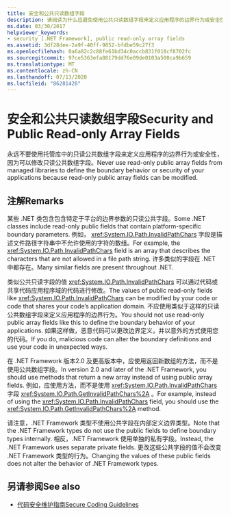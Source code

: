 ```yaml
---
title: 安全和公共只读数组字段
description: 请阅读为什么应避免使用公共只读数组字段来定义应用程序的边界行为或安全性。
ms.date: 03/30/2017
helpviewer_keywords:
- security [.NET Framework], public read-only array fields
ms.assetid: 3df28dee-2a9f-40ff-9852-bfdbe59c27f3
ms.openlocfilehash: 0a6a82c2c88fe61bd34c0accb831f018cf8702fc
ms.sourcegitcommit: 97ce5363efa88179dd76e09de0103a500ca9b659
ms.translationtype: MT
ms.contentlocale: zh-CN
ms.lasthandoff: 07/13/2020
ms.locfileid: "86281428"
---
```

# <a name="security-and-public-read-only-array-fields"></a><span data-ttu-id="51d61-103">安全和公共只读数组字段</span><span class="sxs-lookup"><span data-stu-id="51d61-103">Security and Public Read-only Array Fields</span></span>
<span data-ttu-id="51d61-104">永远不要使用托管库中的只读公共数组字段来定义应用程序的边界行为或安全性，因为可以修改只读公共数组字段。</span><span class="sxs-lookup"><span data-stu-id="51d61-104">Never use read-only public array fields from managed libraries to define the boundary behavior or security of your applications because read-only public array fields can be modified.</span></span>  
  
## <a name="remarks"></a><span data-ttu-id="51d61-105">注解</span><span class="sxs-lookup"><span data-stu-id="51d61-105">Remarks</span></span>  

<span data-ttu-id="51d61-106">某些 .NET 类包含包含特定于平台的边界参数的只读公共字段。</span><span class="sxs-lookup"><span data-stu-id="51d61-106">Some .NET classes include read-only public fields that contain platform-specific boundary parameters.</span></span> <span data-ttu-id="51d61-107">例如， <xref:System.IO.Path.InvalidPathChars> 字段是描述文件路径字符串中不允许使用的字符的数组。</span><span class="sxs-lookup"><span data-stu-id="51d61-107">For example, the <xref:System.IO.Path.InvalidPathChars> field is an array that describes the characters that are not allowed in a file path string.</span></span> <span data-ttu-id="51d61-108">许多类似的字段在 .NET 中都存在。</span><span class="sxs-lookup"><span data-stu-id="51d61-108">Many similar fields are present throughout .NET.</span></span>  
  
 <span data-ttu-id="51d61-109">类似公共只读字段的值 <xref:System.IO.Path.InvalidPathChars> 可以通过代码或共享代码应用程序域的代码进行修改。</span><span class="sxs-lookup"><span data-stu-id="51d61-109">The values of public read-only fields like <xref:System.IO.Path.InvalidPathChars> can be modified by your code or code that shares your code’s application domain.</span></span>  <span data-ttu-id="51d61-110">不应使用类似于这样的只读公共数组字段来定义应用程序的边界行为。</span><span class="sxs-lookup"><span data-stu-id="51d61-110">You should not use read-only public array fields like this to define the boundary behavior of your applications.</span></span>  <span data-ttu-id="51d61-111">如果这样做，恶意代码可以更改边界定义，并以意外的方式使用您的代码。</span><span class="sxs-lookup"><span data-stu-id="51d61-111">If you do, malicious code can alter the boundary definitions and use your code in unexpected ways.</span></span>  
  
 <span data-ttu-id="51d61-112">在 .NET Framework 版本2.0 及更高版本中，应使用返回新数组的方法，而不是使用公共数组字段。</span><span class="sxs-lookup"><span data-stu-id="51d61-112">In version 2.0 and later of the .NET Framework, you should use methods that return a new array instead of using public array fields.</span></span>  <span data-ttu-id="51d61-113">例如，应使用方法，而不是使用 <xref:System.IO.Path.InvalidPathChars> 字段 <xref:System.IO.Path.GetInvalidPathChars%2A> 。</span><span class="sxs-lookup"><span data-stu-id="51d61-113">For example, instead of using the <xref:System.IO.Path.InvalidPathChars> field, you should use the <xref:System.IO.Path.GetInvalidPathChars%2A> method.</span></span>  
  
 <span data-ttu-id="51d61-114">请注意，.NET Framework 类型不使用公共字段在内部定义边界类型。</span><span class="sxs-lookup"><span data-stu-id="51d61-114">Note that the .NET Framework types do not use the public fields to define boundary types internally.</span></span>  <span data-ttu-id="51d61-115">相反，.NET Framework 使用单独的私有字段。</span><span class="sxs-lookup"><span data-stu-id="51d61-115">Instead, the .NET Framework uses separate private fields.</span></span>  <span data-ttu-id="51d61-116">更改这些公共字段的值不会改变 .NET Framework 类型的行为。</span><span class="sxs-lookup"><span data-stu-id="51d61-116">Changing the values of these public fields does not alter the behavior of .NET Framework types.</span></span>  
  
## <a name="see-also"></a><span data-ttu-id="51d61-117">另请参阅</span><span class="sxs-lookup"><span data-stu-id="51d61-117">See also</span></span>

- [<span data-ttu-id="51d61-118">代码安全维护指南</span><span class="sxs-lookup"><span data-stu-id="51d61-118">Secure Coding Guidelines</span></span>](../../standard/security/secure-coding-guidelines.md)
